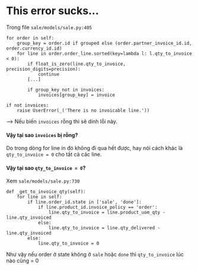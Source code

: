 # This error sucks...

Trong file `sale/models/sale.py:405`

    for order in self:
        group_key = order.id if grouped else (order.partner_invoice_id.id, order.currency_id.id)
        for line in order.order_line.sorted(key=lambda l: l.qty_to_invoice < 0):
            if float_is_zero(line.qty_to_invoice, precision_digits=precision):
                continue
            [...]

            if group_key not in invoices:
                invoices[group_key] = invoice

    if not invoices:
        raise UserError(_('There is no invoicable line.'))

--> Nếu biến `invoices` rỗng thì sẽ dính lỗi này.

#### Vậy tại sao `invoices` bị rỗng?

Do trong dòng for line in đó không đi qua hết được, hay nói cách khác là `qty_to_invoice = 0` cho tất cả các line.

#### Vậy tại sao `qty_to_invoice = 0`?

Xem `sale/models/sale.py:730`

    def _get_to_invoice_qty(self):
        for line in self:
            if line.order_id.state in ['sale', 'done']:
                if line.product_id.invoice_policy == 'order':
                    line.qty_to_invoice = line.product_uom_qty - line.qty_invoiced
                else:
                    line.qty_to_invoice = line.qty_delivered - line.qty_invoiced
            else:
                line.qty_to_invoice = 0

Như vậy nếu order ở state không ở `sale` hoặc `done` thì `qty_to_invoice` lúc nào cũng = 0

